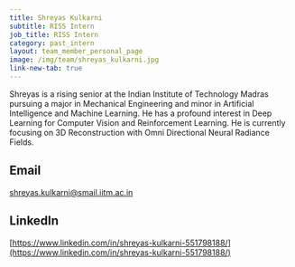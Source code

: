 ```yaml
---
title: Shreyas Kulkarni
subtitle: RISS Intern
job_title: RISS Intern
category: past_intern
layout: team_member_personal_page
image: /img/team/shreyas_kulkarni.jpg
link-new-tab: true
---
```


Shreyas is a rising senior at the Indian Institute of Technology Madras pursuing a major in Mechanical Engineering and minor in Artificial Intelligence and Machine Learning. He has a profound interest in Deep Learning for Computer Vision and Reinforcement Learning. He is currently focusing on 3D Reconstruction with Omni Directional Neural Radiance Fields.

## Email ##
shreyas.kulkarni@smail.iitm.ac.in

## LinkedIn ##
[https://www.linkedin.com/in/shreyas-kulkarni-551798188/](https://www.linkedin.com/in/shreyas-kulkarni-551798188/)